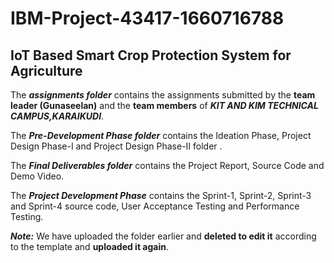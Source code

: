 # IBM-Project-43417-1660716788
## IoT Based Smart Crop Protection System for Agriculture


The ***assignments folder*** contains the assignments submitted by the **team leader (Gunaseelan)** and the **team members** of ***KIT AND KIM TECHNICAL CAMPUS,KARAIKUDI***.


The ***Pre-Development Phase folder*** contains the Ideation Phase, Project Design Phase-I and Project Design Phase-II folder .

The ***Final Deliverables folder*** contains the Project Report, Source Code and Demo Video.

The ***Project Development Phase*** contains the Sprint-1, Sprint-2, Sprint-3 and Sprint-4 source code, User Acceptance Testing and Performance Testing.

***Note:*** We have uploaded the folder earlier and **deleted to edit it** according to the template and **uploaded it again**.
 

